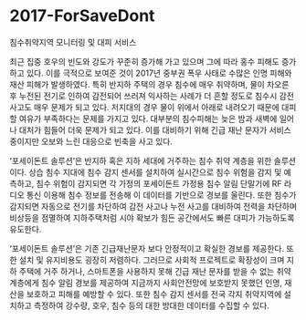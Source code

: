 # 2017-ForSaveDont

침수취약지역 모니터링 및 대피 서비스

최근 집중 호우의 빈도와 강도가 꾸준히 증가해 가고 있으며 그에 따라 홍수 피해도 증가하고 있다. 이를 극적으로 보여준 것이 2017년 중부권 폭우 사태로 수많은 인명 피해와 재산 피해가 발생하였다. 특히 반지하 주택의 경우 침수에 매우 취약하며, 물이 차오른 후 누전된 전기로 인하여 감전되어 쓰러져 익사하는 사례가 더 흔할 정도로 침수시 감전사고도 매우 문제가 되고 있다. 저지대의 경우 물이 위에서 아래로 내려오기 때문에 대피할 여유가 부족하다는 문제를 가지고 있다. 대부분의 침수피해는 늦은 밤과 새벽에 일어나 대처가 힘들어 더욱 문제가 되고 있다. 이를 대비하기 위해 긴급 재난 문자가 서비스 중이지만 오보와 느린 대응으로 빈축을 사고 있다.

 ‘포세이돈트 솔루션’은 반지하 혹은 지하 세대에 거주하는 침수 취약 계층을 위한 솔루션이다. 상습 침수 지대에 침수 감지 센서를 설치하여 실시간으로 침수 위험을 감지 및 예측하고, 침수 위험이 감지되면 각 가정의 포세이돈트 가정용 침수 알림 단말기에 RF 라디오 통신 이용해 침수 정보를 전송해 이 데이터를 기반으로 경보를 울린다. 또한 침수가 감지되면 자동으로 전기를 차단하여 감전 사고나 누전 사고를 대비하여 전력을 차단하며 비상등을 점멸하여 지하주택처럼 시야 확보가 힘든 공간에서도 빠른 대피가 가능하도록 유도한다.
 
 ‘포세이돈트 솔루션’은 기존 긴급재난문자 보다 안정적이고 확실한 경보를 제공한다. 또한 설치 및 유지비용도 굉장히 저렴하다. 그러므로 사회적 프로젝트로 확장성이 크며 지하 주택에 거주 하거나, 스마트폰을 사용하지 못해 긴급 재난 문자를 받을 수 없는 취약계층에게 침수 알림 경보를 제공하여 지금까지 사회안전망에 보호받지 못했던 인명, 재산을 보호하고 피해를 예방할 수 있다. 또한 침수 감지 센서를 전국 각지 취약지역에 설치하고 측정하여 강수량, 호우, 침수 등의 대한 방대한 데이터를 수집할 수 있다.
 
 
